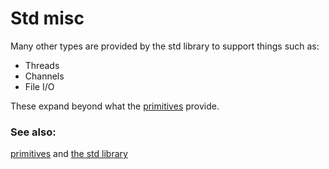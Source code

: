# Std misc

Many other types are provided by the std library to support
things such as:

* Threads
* Channels
* File I/O

These expand beyond what the [primitives] provide.

### See also:

[primitives] and [the std library][std]

[primitives]: primitives.html
[std]: https://doc.rust-lang.org/std/
